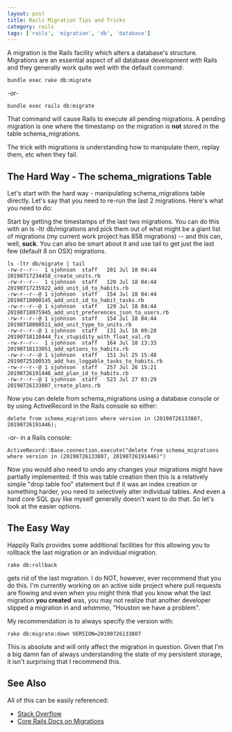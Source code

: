 ```yaml
---
layout: post
title: Rails Migration Tips and Tricks
category: rails
tags: ['rails', 'migration', 'db', 'database']
---
```

A migration is the Rails facility which alters a database's structure.  Migrations are an essential aspect of all database development with Rails and they generally work quite well with the default command: 

    bundle exec rake db:migrate

-or-

    bundle exec rails db:migrate

That command will cause Rails to execute all pending migrations.  A pending migration is one where the timestamp on the migration is **not** stored in the table schema_migrations.  

The trick with migrations is understanding how to manipulate them, replay them, etc when they fail.  

## The Hard Way - The schema_migrations Table

Let's start with the hard way - manipulating schema_migrations table directly.  Let's say that you need to re-run the last 2 migrations.  Here's what you need to do:

Start by getting the timestamps of the last two migrations.  You can do this with an ls -ltr db/migrations and pick them out of what might be a giant list of migrations (my current work project has 858 migrations) -- and this can, well, **suck**.  You can also be smart about it and use tail to get just the last few (default 8 on OSX) migrations.

    ls -ltr db/migrate | tail
    -rw-r--r--  1 sjohnson  staff   201 Jul 18 04:44 20190717234458_create_units.rb
    -rw-r--r--  1 sjohnson  staff   120 Jul 18 04:44 20190717235922_add_unit_id_to_habits.rb
    -rw-r--r--@ 1 sjohnson  staff   154 Jul 18 04:44 20190718000145_add_unit_id_to_habit_tasks.rb
    -rw-r--r--@ 1 sjohnson  staff   129 Jul 18 04:44 20190718075945_add_unit_preferences_json_to_users.rb
    -rw-r--r--@ 1 sjohnson  staff   154 Jul 18 04:44 20190718080511_add_unit_type_to_units.rb
    -rw-r--r--@ 1 sjohnson  staff   131 Jul 18 09:28 20190718110444_fix_stupidity_with_float_val.rb
    -rw-r--r--  1 sjohnson  staff   164 Jul 18 13:33 20190718133051_add_options_to_habits.rb
    -rw-r--r--@ 1 sjohnson  staff   151 Jul 25 15:48 20190725100535_add_has_loggable_tasks_to_habits.rb
    -rw-r--r--@ 1 sjohnson  staff   257 Jul 26 15:21 20190726191446_add_plan_id_to_habits.rb
    -rw-r--r--@ 1 sjohnson  staff   523 Jul 27 03:29 20190726133807_create_plans.rb

Now you can delete from schema_migrations using a database console or by using ActiveRecord in the Rails console so either:

    delete from schema_migrations where version in (20190726133807, 20190726191446);
    
-or- in a Rails console:

    ActiveRecord::Base.connection.execute("delete from schema_migrations where version in (20190726133807, 20190726191446)")

Now you would also need to undo any changes your migrations might have partially implemented.  If this was table creation then this is a relatively simple "drop table foo" statement but if it was an index creation or something harder, you need to selectively alter individual tables.  And even a hard core SQL guy like myself generally doesn't want to do that.  So let's look at the easier options.

## The Easy Way

Happily Rails provides some additional facilities for this allowing you to rollback the last migration or an individual migration.

    rake db:rollback

gets rid of the last migration.  I do NOT, however, ever recommend that you do this.  I'm currently working on an active side project where pull requests are flowing and even when you might think that you know what the last migration **you created** was, you may not realize that another developer slipped a migration in and *whammo*, "Houston we have a problem".

My recommendation is to always specify the version with:

    rake db:migrate:down VERSION=20190726133807

This is absolute and will only affect the migration in question.  Given that I'm a big damn fan of always understanding the state of my persistent storage, it isn't surprising that I recommend this.

## See Also

All of this can be easily referenced:

* [Stack Overflow](https://stackoverflow.com/questions/4352848/how-to-rollback-just-one-step-using-rake-dbmigrate/21119193)
* [Core Rails Docs on Migrations](http://guides.rubyonrails.org/migrations.html#running-migrations)
